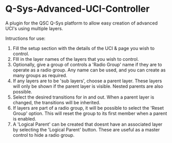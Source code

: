 # Q-Sys-Advanced-UCI-Controller
A plugin for the QSC Q-Sys platform to allow easy creation of advanced UCI's using multiple layers.

Intructions for use:

1. Fill the setup section with the details of the UCI & page you wish to control.
2. FIll in the layer names of the layers that you wish to control.
3. Optionally, give a group of controls a 'Radio Group' name if they are to operate as a radio group. Any name can be used, and you can create as many groups as required.
4. If any layers are to be 'sub layers', choose a parent layer. These layers will only be shown if the parent layer is visible. Nested parents are also possible.
5. Select the desired transitions for in and out. When a parent layer is changed, the transitions will be inherited.
6. If layers are part of a radio group, it will be possible to select the 'Reset Group' option. This will reset the group to its first member when a parent is enabled.
7. A 'Logical Parent' can be created that doesnt have an associated layer by selecting the 'Logical Parent' button. These are useful as a master control to hide a radio group.
